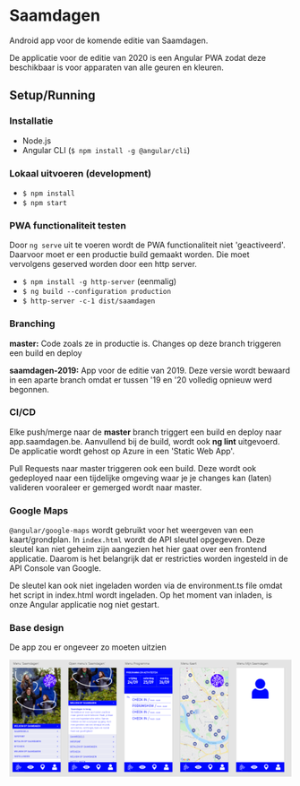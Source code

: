 # Saamdagen

Android app voor de komende editie van Saamdagen.

De applicatie voor de editie van 2020 is een Angular PWA zodat deze beschikbaar is voor apparaten van alle geuren en kleuren.

## Setup/Running

### Installatie

- Node.js
- Angular CLI (`$ npm install -g @angular/cli`)

### Lokaal uitvoeren (development)

- `$ npm install`
- `$ npm start`

### PWA functionaliteit testen

Door `ng serve` uit te voeren wordt de PWA functionaliteit niet 'geactiveerd'. Daarvoor moet er een productie build gemaakt worden. Die moet vervolgens geserved worden door een http server.

- `$ npm install -g http-server` (eenmalig)
- `$ ng build --configuration production`
- `$ http-server -c-1 dist/saamdagen`

### Branching

**master:** Code zoals ze in productie is. Changes op deze branch triggeren een build en deploy

**saamdagen-2019:** App voor de editie van 2019. Deze versie wordt bewaard in een aparte branch omdat er tussen '19 en '20 volledig opnieuw werd begonnen.

### CI/CD

Elke push/merge naar de **master** branch triggert een build en deploy naar app.saamdagen.be. Aanvullend bij de build, wordt ook **ng lint** uitgevoerd. De applicatie wordt gehost op Azure in een 'Static Web App'.

Pull Requests naar master triggeren ook een build. Deze wordt ook gedeployed naar een tijdelijke omgeving waar je je changes kan (laten) valideren vooraleer er gemerged wordt naar master.

### Google Maps

`@angular/google-maps` wordt gebruikt voor het weergeven van een kaart/grondplan. In `index.html` wordt de API sleutel opgegeven. Deze sleutel kan niet geheim zijn aangezien het hier gaat over een frontend applicatie. Daarom is het belangrijk dat er restricties worden ingesteld in de API Console van Google.

De sleutel kan ook niet ingeladen worden via de environment.ts file omdat het script in index.html wordt ingeladen. Op het moment van inladen, is onze Angular applicatie nog niet gestart.


### Base design

De app zou er ongeveer zo moeten uitzien

![alt text](./.github/assets/base-design.png "Design")